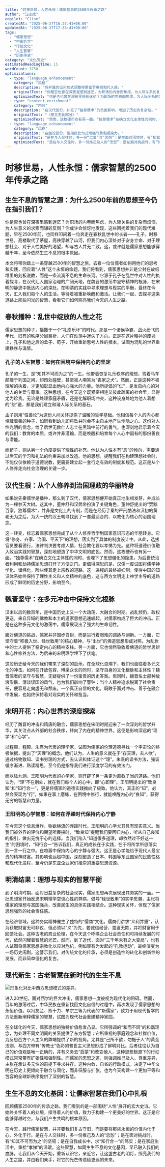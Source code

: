 ```yaml
---
title: "时移世易，人性永恒：儒家智慧的2500年传承之路"
author: "汪志成"
copilot: "Cline"
createdAt: "2025-06-27T16:37:41+08:00"
updatedAt: "2025-06-27T17:33:41+08:00"
tags:
  - "儒家思想"
  - "中国哲学"
  - "传统文化"
  - "人生智慧"
  - "历史传承"
category: "文化历史"
estimatedReadingTime: 15
wordCount: 3750
optimizations:
  - type: "language_enhancement"
    category: "风格"
    description: "将开篇的设问句式调整得更富节奏感和代入感。"
    originalText: "你是否也曾在深夜里感到迷茫，为职场的内卷而焦虑，为人际关系的复杂而烦恼，追问着人生的意义？"
    optimizedText: "你是否也曾在深夜里感到迷茫？为职场的内卷而焦虑，为人际关系的复杂而烦恼，为人生意义的求索而辗转反侧？"
  - type: "content_enrichment"
    category: "内容"
    description: "在汉代部分，补充了“独尊儒术”的负面影响，增加了历史的复杂性。"
    originalText: "（原文无此部分）"
    optimizedText: "然而，这枚硬币也有另一面。“独尊儒术”在确立文化主体性的同时，也埋下了思想僵化的隐患，为后世统治者利用和劫持儒家思想打开了方便之门。"
  - type: "language_enhancement"
    category: "风格"
    description: "在结论部分，使用排比句式增强气势和感染力。"
    originalText: "是在与人交往时，多一份“仁爱”与“忠恕”；是在面对困境时，有“知其不可而为之”的坚韧；是在自我成长中，追求“知行合一”的境界；是在家庭生活中，重拾“孝悌”的温暖。"
    optimizedText: "是在与人交往时，多一份推己及人的“忠恕”；是在面对挑战时，有“知其不可而为之”的坚韧；是在自我成长中，求“知行合一”的笃实；是在家庭生活中，重拾“孝悌”的温暖。"
---
```


# 时移世易，人性永恒：儒家智慧的2500年传承之路

<!--
配图点ID: hero-image
类型: 概念图解
位置: 标题下方
目的: 建立文章的视觉主题，体现儒家思想穿越时空的生命力。
描述: 一条由竹简和书籍构成的河流，从古代的宫殿（象征春秋）流向现代的城市天际线，河流中闪耀着“仁”、“义”、“礼”、“智”、“信”等金色篆字。
关键词: 儒家思想, 历史长河, 传承, 智慧, 中华文明
风格: 中国水墨画与现代设计相结合的风格，典雅而有纵深感。
-->

## 生生不息的智慧之源：为什么2500年前的思想至今仍在指引我们？

你是否也曾在深夜里感到迷茫？为职场的内卷而焦虑，为人际关系的复杂而烦恼，为人生意义的求索而辗转反侧？你或许会惊讶地发现，这些困扰着我们的现代难题，早在2500年前，也同样叩问着一位奔走在春秋乱世中的长者——孔子。时移世易，高楼取代了茅屋，高铁穿越了山河，但我们内心深处对于安身立命、对于理想社会、对于人性美好的渴望，却与古人并无二致。这，或许就是儒家思想能够穿越千年，至今依然生生不息的根本原因。

本文将带你踏上一条穿越2500年的智慧之旅，去看一位位儒者如何用他们的思考和实践，回应着“人性”这个永恒的命题。我们将看到，儒家思想并非是尘封在故纸堆里的刻板说教，而是一条流淌不息的生命长河。它源于孔子在乱世中对人性的执着探寻，在汉代汇入国家治理的广阔天地，在魏晋的激荡中坚守精神的根脉，在宋明的静思中抵达内心的深处，在明清的实践中寻求理想与现实的平衡，最终在今天，汇入我们每个人的生活，等待着被重新唤醒和激活。让我们一起，去探寻这条道路上那些闪光的智慧，看看它们如何照亮我们今天的人生之路。

## 春秋播种：乱世中绽放的人性之花

<!--
配图点ID: confucius-mengzi-xunzi
类型: 人物插图
位置: 此处
目的: 展现先秦儒学三位代表人物的不同思想气质。
描述: 一幅三联画。左边是孔子，温和而坚定，背景是周游列国的车马；中间是孟子，慷慨激昂，背景是“浩然之气”的意象；右边是荀子，严肃深沉，背景是礼器和法典的符号。
关键词: 孔子, 孟子, 荀子, 先秦儒学, 百家争鸣
风格: 带有汉代石刻画像风格的现代插画。
-->

儒家思想的种子，播撒于一个“礼崩乐坏”的时代。那是一个诸侯争霸、战火纷飞的年代，旧有的秩序分崩离析，人们在动荡中迷失了方向。正是在这片精神的废墟上，孔子和他之后的孟子、荀子，开始重新思考人性的根本，试图为混乱的世界重建秩序与温情。

### 孔子的人生智慧：如何在困境中保持内心的坚定

孔子的一生，是“知其不可而为之”的一生。他带着恢复礼乐秩序的理想，驾着马车颠簸于列国之间，却四处碰壁，甚至被人嘲笑为“丧家之犬”。然而，正是这种不被理解的执着，才更加彰显出他内心强大的力量。他所提倡的“仁”，是发自内心的对他人的关爱与尊重。这种思想，在今天这个既紧密相连又彼此疏离的社会里，显得尤为珍贵。无论是处理家庭矛盾，还是化解职场冲突，这种设身处地为他人着想的“恕”道，都是我们建立和谐人际关系的基石。

孟子则用“性善论”为这份人间关怀提供了温暖的哲学基础。他相信每个人的内心都埋藏着善的种子，如同看到幼儿即将坠井时会不由自主地产生恻隐之心。这份对人性光明的信念，给了后世无数仁人志士在黑暗中前行的勇气，也深刻地启示着今天的我们：教育的本质，或许并非灌输，而是唤醒和培育每个人心中固有的那份善良与潜能。

而荀子，则从另一个角度提供了理性的补充。他认为人性本有“恶”的倾向，需要通过后天的学习和礼法的约束来加以改造。他的思想，提醒我们在构建理想社会时，不能仅仅依赖于道德说教，更需要建立起一套行之有效的制度和规范。这正是从个人修养走向社会治理的关键一步。

## 汉代生根：从个人修养到治国理政的华丽转身

<!--
配图点ID: han-dynasty-ruism
类型: 场景插图
位置: 本章节开头
目的: 描绘儒学成为国家意识形态的场景。
描述: 汉武帝形象的皇帝高坐殿堂之上，董仲舒手持竹简在下方阐述思想，背景是象征“天人感应”的星辰与祥云图案。
关键词: 汉代, 独尊儒术, 董仲舒, 汉武帝, 治国理政
风格: 具有历史感的壁画风格，色彩庄重典雅。
-->

如果说先秦儒学是播种，那么到了汉代，儒家思想便开始真正地生根发芽，并成长为一棵参天大树。这其中，董仲舒和汉武帝扮演了关键角色。董仲舒提出的“罢黜百家，独尊儒术”，并非是文化上的专制，而是在经历了秦的严刑酷法和汉初的黄老无为之后，为大一统的汉王朝寻找到了一套最适合的、以教化为核心的治国理念。

这一转变，标志着儒家思想完成了从个人修养哲学到国家意识形态的华丽转身。它将“修身、齐家、治国、平天下”的理想，落实到了具体的制度设计中。从此，选拔官员要看德行，法律判决要考虑人情，社会教化要以孝悌为先。这种将道德价值融入政治实践的智慧，深刻地塑造了中华文明的底色。然而，这枚硬币也有另一面。“独尊儒术”在确立文化主体性的同时，也埋下了思想僵化的隐患，为后世统治者利用和劫持儒家思想打开了方便之门。更值得深思的是，汉儒一度试图将儒学神学化、谶纬化，险些使其走上宗教的道路。这一进程的最终被抑制，使得中国的知识体系始终保持了理性主义和人文精神的底色，这与西方文明走上神学主导的道路形成了鲜明的历史分野，影响至今。

## 魏晋坚守：在多元冲击中保持文化根脉

<!--
配图点ID: weijin-spirit
类型: 对比图表
位置: 此处
目的: 对比魏晋时期儒家与其他思想的互动。
描述: 一个太极图式的图表。一半是儒家的“入世”精神，画面是士人在教育、治理；另一半是佛道的“出世”思想，画面是名士在山林间清谈、抚琴。两者相互交融，又泾渭分明。
关键词: 儒释道, 魏晋风度, 入世, 出世, 文化融合
风格: 风格化的概念图表，融合水墨元素。
-->

汉末以后的数百年，是中国历史上又一个大动荡、大融合的时期。战乱频仍，政权更迭，来自异域的佛教和本土的道家思想迅速崛起，对儒家构成了巨大的冲击。正是在这种多元文化的激荡中，儒家展现出了强大的生命韧性。

面对佛道的挑战，儒家并非固步自封，而是进行着艰难的调适与创新。一方面，它坚守着“积极入世、经世致用”的核心精神，与“出世”的佛道思想形成对照，为乱世中的士人提供了稳定内心的精神支柱。另一方面，它也悄然吸收着佛道的哲学思辨和心性修养方法，为后来的宋明理学埋下了伏笔。

这段历史给今天的我们带来了深刻的启示。在全球化浪潮下，我们也面临着多元文化的冲击。如何在开放包容、博采众长的同时，坚守自身的文化根脉和主体性？魏晋儒者的坚守与智慧，无疑提供了一份宝贵的历史答案。但同时，魏晋名士那种放浪形骸、清谈误国的风气，也为我们敲响了警钟：当个人精神追求脱离了社会责任，便容易走向虚无和颓废。一个真正自信的文化，既敢于面对冲击、善于在融合中发展，也始终保持着对现实的关怀和担当。

## 宋明开花：内心世界的深度探索

<!--
配图点ID: wang-yangming-xin-xue
类型: 场景插图
位置: 此处
目的: 表现王阳明“知行合一”的核心思想。
描述: 王阳明一手持书卷，一手指向远方的战场或田野，将书本的智慧与现实世界连接起来。背景是山岩和云雾，象征内心的修炼。
关键词: 王阳明, 心学, 知行合一, 致良知, 事上磨练
风格: 具有力量感和哲学意味的人物插画。
-->

经历了魏晋的冲击和隋唐的融合，儒家思想在宋明时期迎来了一次深刻的哲学升华，其关注点从外部的社会秩序，转向了内在的精神世界。这便是影响深远的“理学”和“心学”。

以程颢、程颐、朱熹为代表的理学家，试图为儒家的伦理道德寻找一个宇宙论的终极依据，提出了“天理”的概念。他们认为，人生的意义就在于“存天理，去人欲”，通过格物致知、读书穷理的方式，去认识和体证这个“理”。朱熹的读书方法，强调循序渐进、熟读精思，至今仍是指导我们进行深度学习的有效法门。

而以陆九渊、王阳明为代表的心学家，则开辟了另一条更为直截了当的道路。他们认为，“理”不在别处，就在我们每个人的心中，即“心即理”。王阳明提出的“致良知”和“知行合一”，更是将儒家的道德实践推向了极致。他认为，真正的“知”，必然会表现为“行”，如果在事上磨练，在困境中修行，就能唤醒内心的“良知”，获得无穷的智慧和力量。

### 王阳明的心学智慧：如何在浮躁时代保持内心宁静

在今天这个信息爆炸、物欲横流的浮躁时代，王阳明的心学尤其具有现实意义。当我们被外界的评价和期望所裹挟时，“致良知”提醒我们要回归内心，听从自己良知的指引，做出无愧于心的选择。当我们陷入“知道很多道理，却依然过不好这一生”的困境时，“知行合一”告诉我们，真正的成长在于实践，在于将所学所思落实到一言一行之中。在喧嚣中保持内心的宁静与强大，这正是心学能给予现代人最宝贵的精神财富。其影响也远超中国，深刻塑造了日本、韩国等东亚国家的民族性格和现代化进程，至今仍是东亚企业家们推崇的重要思想资源。

## 明清结果：理想与现实的智慧平衡

<!--
配图点ID: ming-qing-shixue
类型: 概念图解
位置: 本章节开头
目的: 体现实学思潮的经世致用精神。
描述: 一棵大树，根部是儒家经典，树干是“实学”，枝干上结出不同的果实，分别标注着“农业”、“水利”、“商业”、“手工业”等。
关键词: 明清, 实学, 经世致用, 儒商精神
风格: 木刻版画风格，古朴而有力。
-->

到了明清时期，面对日益复杂的社会现实，儒家思想再次展现出其务实的一面。一批思想家开始反思宋明理学空谈心性的弊病，倡导“经世致用”的实学思潮，主张将儒家的理想与富国强兵、改善民生的具体实践相结合。这种现实关怀，体现了儒家思想强烈的社会责任感。

在经济领域，这种务实精神催生了独特的“儒商”文化。儒商们讲求“义利并重”，认为获取财富无可非议，但必须以“义”为先，要诚信经营、童叟无欺，并将财富用于回馈社会。这种古老的商业伦理，在今天这个呼唤企业社会责任和可持续发展的时代，依然闪耀着智慧的光芒。然而，到了近代，面对“三千年未有之大变局”，也有人试图将儒家思想宗教化以应对危机，例如康有为发起的“孔教运动”，最终演变为一场历史闹剧。这警示我们，对传统文化的传承，必须是创造性的转化和创新性的发展，而非简单僵化的复古。

## 现代新生：古老智慧在新时代的生生不息

![形象化对比中西方思想模式的差异。](https://pixabay.com/get/g9f655b411173cb90b70bcf675cceec121b18b2f2e7e4b6d28b77a032c154628256263a66ba6bf9987495b69a422f5c832f0872f54b93b1536e1ac7abdfc0552d_1280.jpg)

进入20世纪，面对西学的巨大冲击，儒家思想一度被视为现代化的阻碍。然而，百年的激荡过后，中华民族在重新找回文化自信的过程中，再次发现了儒家思想的永恒价值。以冯友兰、熊十力、牟宗三等为代表的“新儒家”，致力于用现代哲学的方法重新阐释儒家的智慧，试图为现代社会重建精神家园。

在全球化的今天，儒家思想的独特价值愈发凸显。它所强调的“和而不同”的和谐理念，为处理不同文明间的关系提供了东方智慧；它所重视的家庭观念和社群价值，为反思西方个人主义的弊端提供了新的视角。尤其是“己所不欲，勿施于人”的黄金法则，与西方带有“传教士”色彩的普世主义思想形成了鲜明对比。后者往往认为自己的价值观是唯一正确的，并有义务去“启蒙”和改变他人，这种思想根源下的行动模式常常带有扩张性和强制性。而儒家的忠恕之道，则强调推己及人、尊重差异，主张在承认多元性的前提下寻求共存。这种内敛、自省的行动模式，决定了中华文明在历史上更倾向于融合与同化，而非征服与扩张，也为今天构建一个更加平等和包容的全球新秩序提供了深刻的智慧。

<!--
配图点ID: east-west-contrast
类型: 对比图表
位置: 此处
目的: 形象化对比中西方思想模式的差异。
描述: 画面分为两边。左边代表儒家，一个人将手中的光芒首先照亮自己，然后光芒自然地温暖周围的人。右边代表“传教士”思想，一个人将手中的光芒直接、强行地照射向另一个人。
关键词: 己所不欲勿施于人, 文化差异, 东方智慧, 和而不同
风格: 极简主义的符号化插图。
-->

## 生生不息的文化基因：让儒家智慧在我们心中扎根

回顾儒家2500年的传承之路，我们看到的是一部围绕“人性”展开的宏大史诗。它始终关怀着人的处境，探寻着人的价值，致力于构建一个更美好的世界。这正是它能够穿越时空，与我们产生共鸣的根本原因。

在今天，践行儒家智慧，并非要我们复古守旧，而是要将那些永恒的价值内化于心、外化于行。是在与人交往时，多一份推己及人的“忠恕”；是在面对挑战时，有“知其不可而为之”的坚韧；是在自我成长中，求“知行合一”的笃实；是在家庭生活中，重拾“孝悌”的温暖。这些智慧，如同生生不息的文化基因，早已融入我们的血脉。让我们从今天开始，重新认识它，亲近它，让这盏古老的明灯，照亮我们的人生之路，并由我们亲手，将它的光芒传递给更远的未来。
